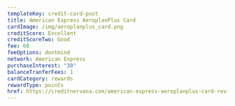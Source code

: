 ```yaml
---
templateKey: credit-card-post
title: American Express AeroplanPlus Card
cardImage: /img/aeroplanplus_card.png
creditScore: Excellent
creditScoreTwo: Good
fee: 60
feeOptions: dontmind
network: American Express
purchaseInterest: "30"
balanceTranferFees: 1
cardCategory: rewards
rewardType: points
href: https://creditnervana.com/american-express-aeroplanplus-card-review
---
```

